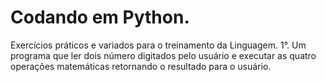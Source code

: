 # Codando em Python.
 Exercícios práticos e variados para o treinamento da Linguagem. 
 1°. Um programa que ler dois número digitados pelo usuário e executar as quatro operações matemáticas retornando o resultado para o usuário.
